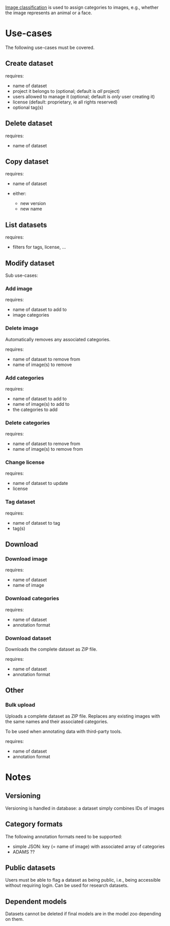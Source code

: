 [Image classification](https://en.wikipedia.org/wiki/Computer_vision#Recognition) 
is used to assign categories to images, e.g., whether the image represents an animal
or a face.

# Use-cases

The following use-cases must be covered.

## Create dataset

requires: 

  * name of dataset
  * project it belongs to (optional; default is *all* project)
  * users allowed to manage it (optional; default is *only* user creating it)
  * license (default: proprietary, ie all rights reserved)
  * optional tag(s)


## Delete dataset

requires:

  * name of dataset
  

## Copy dataset

requires:

  * name of dataset
  * either:

    * new version
    * new name


## List datasets

requires:

  * filters for tags, license, ...


## Modify dataset

Sub use-cases:

### Add image

requires:

  * name of dataset to add to
  * image categories

### Delete image

Automatically removes any associated categories.

requires:

  * name of dataset to remove from
  * name of image(s) to remove

### Add categories

requires:

  * name of dataset to add to
  * name of image(s) to add to
  * the categories to add

### Delete categories

requires:

  * name of dataset to remove from
  * name of image(s) to remove from

### Change license

requires:

  * name of dataset to update
  * license

### Tag dataset

requires:

  * name of dataset to tag
  * tag(s)


## Download 

### Download image

requires:

  * name of dataset
  * name of image

### Download categories

requires:

  * name of dataset
  * annotation format

### Download dataset

Downloads the complete dataset as ZIP file.

requires:

  * name of dataset
  * annotation format

## Other

### Bulk upload

Uploads a complete dataset as ZIP file. Replaces any existing images
with the same names and their associated categories.

To be used when annotating data with third-party tools.

requires:

  * name of dataset
  * annotation format


# Notes

## Versioning

Versioning is handled in database: a dataset simply combines IDs of images

## Category formats

The following annotation formats need to be supported:

  * simple JSON: key (= name of image) with associated array of categories
  * ADAMS ??

## Public datasets

Users must be able to flag a dataset as being public, i.e., being accessible
without requiring login. Can be used for research datasets.

## Dependent models

Datasets cannot be deleted if final models are in the model zoo depending on them.

